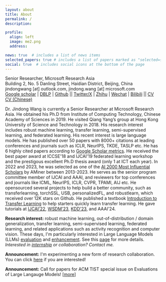 ```yaml
---
layout: about
title: About
permalink: /
description: 

profile:
  align: left
  image: me2.png
  address: 

news: true  # includes a list of news items
selected_papers: true # includes a list of papers marked as "selected={true}"
social: true  # includes social icons at the bottom of the page
---
```


Senior Researcher, Microsoft Research Asia<br>
Building 2, No. 5 Danling Street, Haidian District, Beijing, China<br>
jindongwang [at] outlook.com, jindong.wang [at] microsoft.com<br>
[Google scholar](https://scholar.google.com/citations?user=hBZ_tKsAAAAJ) | [DBLP](https://dblp.org/pid/19/2969-1.html) | [Github](https://github.com/jindongwang) || [Twitter/X](https://twitter.com/jd92wang) | [Zhihu](https://www.zhihu.com/people/jindongwang) | [Wechat](http://jd92.wang/assets/img/wechat_public_account.jpg) | [Bilibili](https://space.bilibili.com/477087194) || [CV](https://go.jd92.wang/cv) [CV (Chinese)](https://go.jd92.wang/cvchinese)

Dr. Jindong Wang is currently a Senior Researcher at Microsoft Research Asia. He obtained his Ph.D from Institute of Computing Technology, Chinese Academy of Sciences in 2019. He visited Qiang Yang’s group at Hong Kong University of Science and Technology in 2018. His research interest includes robust machine learning, transfer learning, semi-supervised learning, and federated learning. His recent interest is large language models. He has published over 50 papers with 8000+ citations at leading conferences and journals such as ICLR, NeurIPS, TKDE, TASLP etc. He has 6 highly cited papers according to [Google Scholar metrics](https://scholar.google.com/citations?view_op=top_venues). He received the best paper award at ICCSE'18 and IJCAI'19 federated learning workshop and the prestigous excellent Ph.D thesis award (only 1 at ICT each year). In 2022 and 2023, he was selected as one of the [AI 2000 Most Influential Scholars](https://www.aminer.cn/ai2000?domain_ids=5dc122672ebaa6faa962c2a4) by AMiner between 2013-2023. He serves as the senior program committee member of IJCAI and AAAI, and reviewers for top conferences and journals like ICML, NeurIPS, ICLR, CVPR, TPAMI, AIJ etc. He opensourced several projects to help build a better community, such as transferlearning, torchSSL, USB, personalizedFL, and robustlearn, which received over 12K stars on Github. He published a textbook [Introduction to Transfer Learning](http://jd92.wang/tlbook) to help starters quickly learn transfer learning. He gave tutorials at [IJCAI'22](https://dgresearch.github.io/), [WSDM'23](https://dgresearch.github.io/), [KDD'23](https://mltrust.github.io/), and AAAI'24.

**Research interest:** robust machine learning, out-of-distribution / domain generalization, transfer learning, semi-supervised learning, federated learning, and related applications such as activity recognition and computer vision. These days, I'm particularly interested in Large Language Models (LLMs) [evaluation](https://llm-eval.github.io/) and [enhancement](https://llm-enhance.github.io/). See this [page](https://jd92.wang/research/) for more details. *Interested in [internship](https://zhuanlan.zhihu.com/p/102558267) or collaboration? Contact me.*

**Announcement:** I'm experimenting a new form of research collaboration. You can click [here](https://forms.office.com/r/32Fs6uAjT6) if you are interested!

**Announcement:** Call for papers for ACM TIST special issue on Evaluations of Large Langauge Models! [[more](https://dl.acm.org/pb-assets/static_journal_pages/tist/pdf/TIST_CfP_LLMS-1696884403733.pdf)]


